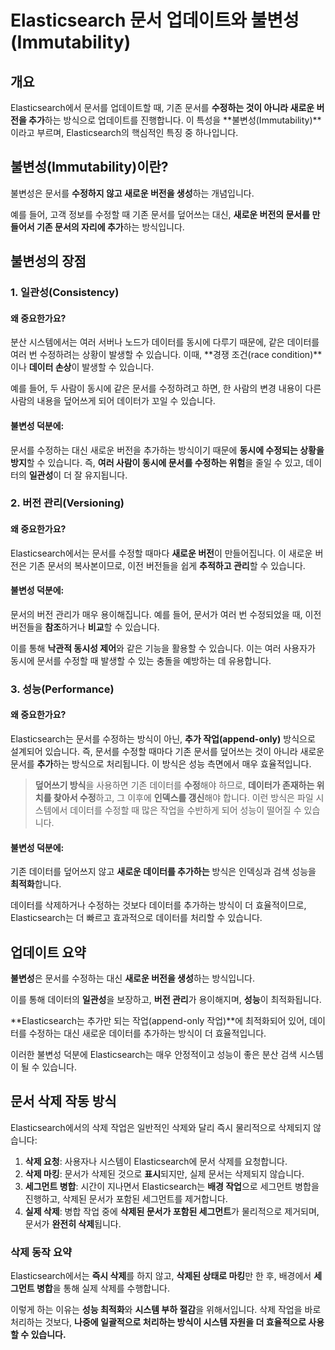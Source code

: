 # Elasticsearch 문서 업데이트와 불변성(Immutability)

## 개요

Elasticsearch에서 문서를 업데이트할 때, 기존 문서를 **수정하는 것이 아니라 새로운 버전을 추가**하는 방식으로 업데이트를 진행합니다. 이 특성을 **불변성(Immutability)**이라고 부르며, Elasticsearch의 핵심적인 특징 중 하나입니다.

## 불변성(Immutability)이란?

불변성은 문서를 **수정하지 않고 새로운 버전을 생성**하는 개념입니다.

예를 들어, 고객 정보를 수정할 때 기존 문서를 덮어쓰는 대신, **새로운 버전의 문서를 만들어서 기존 문서의 자리에 추가**하는 방식입니다.

## 불변성의 장점

### 1. 일관성(Consistency)

#### 왜 중요한가요?
분산 시스템에서는 여러 서버나 노드가 데이터를 동시에 다루기 때문에, 같은 데이터를 여러 번 수정하려는 상황이 발생할 수 있습니다. 이때, **경쟁 조건(race condition)**이나 **데이터 손상**이 발생할 수 있습니다.

예를 들어, 두 사람이 동시에 같은 문서를 수정하려고 하면, 한 사람의 변경 내용이 다른 사람의 내용을 덮어쓰게 되어 데이터가 꼬일 수 있습니다.

#### 불변성 덕분에:
문서를 수정하는 대신 새로운 버전을 추가하는 방식이기 때문에 **동시에 수정되는 상황을 방지**할 수 있습니다. 즉, **여러 사람이 동시에 문서를 수정하는 위험**을 줄일 수 있고, 데이터의 **일관성**이 더 잘 유지됩니다.

### 2. 버전 관리(Versioning)

#### 왜 중요한가요?
Elasticsearch에서는 문서를 수정할 때마다 **새로운 버전**이 만들어집니다. 이 새로운 버전은 기존 문서의 복사본이므로, 이전 버전들을 쉽게 **추적하고 관리**할 수 있습니다.

#### 불변성 덕분에:
문서의 버전 관리가 매우 용이해집니다. 예를 들어, 문서가 여러 번 수정되었을 때, 이전 버전들을 **참조**하거나 **비교**할 수 있습니다.

이를 통해 **낙관적 동시성 제어**와 같은 기능을 활용할 수 있습니다. 이는 여러 사용자가 동시에 문서를 수정할 때 발생할 수 있는 충돌을 예방하는 데 유용합니다.

### 3. 성능(Performance)

#### 왜 중요한가요?
Elasticsearch는 문서를 수정하는 방식이 아닌, **추가 작업(append-only)** 방식으로 설계되어 있습니다. 즉, 문서를 수정할 때마다 기존 문서를 덮어쓰는 것이 아니라 새로운 문서를 **추가**하는 방식으로 처리됩니다. 이 방식은 성능 측면에서 매우 효율적입니다.

> **덮어쓰기 방식**을 사용하면 기존 데이터를 **수정**해야 하므로, **데이터가 존재하는 위치를 찾아서 수정**하고, 그 이후에 **인덱스를 갱신**해야 합니다. 이런 방식은 파일 시스템에서 데이터를 수정할 때 많은 작업을 수반하게 되어 성능이 떨어질 수 있습니다.

#### 불변성 덕분에:
기존 데이터를 덮어쓰지 않고 **새로운 데이터를 추가하는** 방식은 인덱싱과 검색 성능을 **최적화**합니다.

데이터를 삭제하거나 수정하는 것보다 데이터를 추가하는 방식이 더 효율적이므로, Elasticsearch는 더 빠르고 효과적으로 데이터를 처리할 수 있습니다.

## 업데이트 요약

**불변성**은 문서를 수정하는 대신 **새로운 버전을 생성**하는 방식입니다.

이를 통해 데이터의 **일관성**을 보장하고, **버전 관리**가 용이해지며, **성능**이 최적화됩니다.

**Elasticsearch는 추가만 되는 작업(append-only 작업)**에 최적화되어 있어, 데이터를 수정하는 대신 새로운 데이터를 추가하는 방식이 더 효율적입니다.

이러한 불변성 덕분에 Elasticsearch는 매우 안정적이고 성능이 좋은 분산 검색 시스템이 될 수 있습니다.

## 문서 삭제 작동 방식

Elasticsearch에서의 삭제 작업은 일반적인 삭제와 달리 즉시 물리적으로 삭제되지 않습니다:

1. **삭제 요청**: 사용자나 시스템이 Elasticsearch에 문서 삭제를 요청합니다.
2. **삭제 마킹**: 문서가 삭제된 것으로 **표시**되지만, 실제 문서는 삭제되지 않습니다.
3. **세그먼트 병합**: 시간이 지나면서 Elasticsearch는 **배경 작업**으로 세그먼트 병합을 진행하고, 삭제된 문서가 포함된 세그먼트를 제거합니다.
4. **실제 삭제**: 병합 작업 중에 **삭제된 문서가 포함된 세그먼트**가 물리적으로 제거되며, 문서가 **완전히 삭제**됩니다.

### 삭제 동작 요약

Elasticsearch에서는 **즉시 삭제**를 하지 않고, **삭제된 상태로 마킹**만 한 후, 배경에서 **세그먼트 병합**을 통해 실제 삭제를 수행합니다.

이렇게 하는 이유는 **성능 최적화**와 **시스템 부하 절감**을 위해서입니다. 삭제 작업을 바로 처리하는 것보다, **나중에 일괄적으로 처리하는 방식이 시스템 자원을 더 효율적으로 사용할 수 있습니다.**
